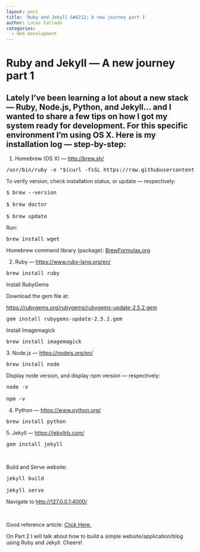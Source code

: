 ```yaml
---
layout: post
title: 'Ruby and Jekyll &#8212; A new journey part 1'
author: Lucas Callado
categories:
  - Web Development
---
```


# Ruby and Jekyll &#8212; A new journey part 1

## Lately I&#8217;ve been learning a lot about a new stack &#8212; Ruby, Node.js, Python, and Jekyll&#8230; and I wanted to share a few tips on how I got my system ready for development. For this specific environment I&#8217;m using OS X. Here is my installation log &#8212; step-by-step:

1. Homebrew (OS X) &#8212; http://brew.sh/

<pre class="lang:default decode:true">/usr/bin/ruby -e "$(curl -fsSL https://raw.githubusercontent.com/Homebrew/install/master/install)"</pre>

To verify version, check installation status, or update &#8212; respectively:

<pre class="lang:default decode:true">$ brew --version

$ brew doctor

$ brew update</pre>

Run:

<pre class="lang:default decode:true">brew install wget
</pre>

Homebrew command library (package): [BrewFormulas.org](http://brewformulas.org/)

2. Ruby &#8212; https://www.ruby-lang.org/en/

<pre class="lang:default decode:true">brew install ruby</pre>

Install RubyGems

Download the gem file at:

https://rubygems.org/rubygems/rubygems-update-2.5.2.gem

<pre class="lang:default decode:true">gem install rubygems-update-2.5.2.gem
</pre>

Install Imagemagick

<pre class="lang:default decode:true">brew install imagemagick</pre>

3. Node.js &#8212; https://nodejs.org/en/

<pre class="lang:default decode:true">brew install node</pre>

Display node version, and display npm version &#8212; respectively:

<pre class="lang:default decode:true">node -v

npm -v</pre>

4. Python &#8212; https://www.python.org/

<pre class="lang:default decode:true">brew install python</pre>

5. Jekyll &#8212; https://jekyllrb.com/

<pre class="lang:default decode:true">gem install jekyll</pre>

&nbsp;

Build and Serve website:

<pre class="lang:default decode:true">jekyll build

jekyll serve
</pre>

Navigate to <http://127.0.0.1:4000/>

&nbsp;

Good reference article: <a href="https://scotch.io/tutorials/getting-started-with-jekyll-plus-a-free-bootstrap-3-starter-theme" target="_blank">Click Here.</a>

On Part 2 I will talk about how to build a simple website/application/blog using Ruby and Jekyll. Cheers!

&nbsp;
